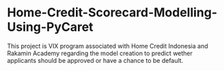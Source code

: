 # Home-Credit-Scorecard-Modelling-Using-PyCaret
This project is VIX program associated with Home Credit Indonesia and Rakamin Academy regarding the model creation to predict wether applicants should be approved or have a chance to be default.
